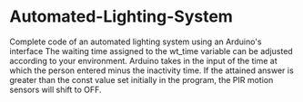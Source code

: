 # Automated-Lighting-System
Complete code of an automated lighting system using an Arduino's interface
The waiting time assigned to the wt_time variable can be adjusted according to your environment. 
Arduino takes in the input of the time at which the person entered minus the inactivity time. 
If the attained answer is greater than the const value set initially in the program, the PIR motion sensors will shift to OFF. 
